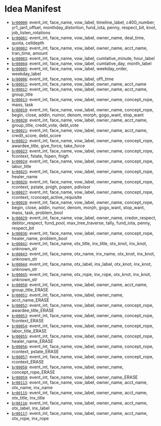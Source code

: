 # Idea Manifest

- [`br00000`](ideas/br00000.md): event_int, face_name, vow_label, timeline_label, c400_number, yr1_jan1_offset, monthday_distortion, fund_iota, penny, respect_bit, knot, job_listen_rotations
- [`br00001`](ideas/br00001.md): event_int, face_name, vow_label, owner_name, deal_time, quota, celldepth
- [`br00002`](ideas/br00002.md): event_int, face_name, vow_label, owner_name, acct_name, tran_time, amount
- [`br00003`](ideas/br00003.md): event_int, face_name, vow_label, cumlative_minute, hour_label
- [`br00004`](ideas/br00004.md): event_int, face_name, vow_label, cumlative_day, month_label
- [`br00005`](ideas/br00005.md): event_int, face_name, vow_label, weekday_order, weekday_label
- [`br00006`](ideas/br00006.md): event_int, face_name, vow_label, offi_time
- [`br00011`](ideas/br00011.md): event_int, face_name, vow_label, owner_name, acct_name
- [`br00012`](ideas/br00012.md): event_int, face_name, vow_label, owner_name, acct_name, group_title
- [`br00013`](ideas/br00013.md): event_int, face_name, vow_label, owner_name, concept_rope, mass, task
- [`br00019`](ideas/br00019.md): event_int, face_name, vow_label, owner_name, concept_rope, begin, close, addin, numor, denom, morph, gogo_want, stop_want
- [`br00020`](ideas/br00020.md): event_int, face_name, vow_label, owner_name, acct_name, group_title, credit_vote, debt_vote
- [`br00021`](ideas/br00021.md): event_int, face_name, vow_label, owner_name, acct_name, credit_score, debt_score
- [`br00022`](ideas/br00022.md): event_int, face_name, vow_label, owner_name, concept_rope, awardee_title, give_force, take_force
- [`br00023`](ideas/br00023.md): event_int, face_name, vow_label, owner_name, concept_rope, fcontext, fstate, fopen, fnigh
- [`br00024`](ideas/br00024.md): event_int, face_name, vow_label, owner_name, concept_rope, labor_title
- [`br00025`](ideas/br00025.md): event_int, face_name, vow_label, owner_name, concept_rope, healer_name
- [`br00026`](ideas/br00026.md): event_int, face_name, vow_label, owner_name, concept_rope, rcontext, pstate, pnigh, popen, pdivisor
- [`br00027`](ideas/br00027.md): event_int, face_name, vow_label, owner_name, concept_rope, rcontext, rconcept_active_requisite
- [`br00028`](ideas/br00028.md): event_int, face_name, vow_label, owner_name, concept_rope, begin, close, addin, numor, denom, morph, gogo_want, stop_want, mass, task, problem_bool
- [`br00029`](ideas/br00029.md): event_int, face_name, vow_label, owner_name, credor_respect, debtor_respect, fund_pool, max_tree_traverse, tally, fund_iota, penny, respect_bit
- [`br00036`](ideas/br00036.md): event_int, face_name, vow_label, owner_name, concept_rope, healer_name, problem_bool
- [`br00042`](ideas/br00042.md): event_int, face_name, otx_title, inx_title, otx_knot, inx_knot, unknown_str
- [`br00043`](ideas/br00043.md): event_int, face_name, otx_name, inx_name, otx_knot, inx_knot, unknown_str
- [`br00044`](ideas/br00044.md): event_int, face_name, otx_label, inx_label, otx_knot, inx_knot, unknown_str
- [`br00045`](ideas/br00045.md): event_int, face_name, otx_rope, inx_rope, otx_knot, inx_knot, unknown_str
- [`br00050`](ideas/br00050.md): event_int, face_name, vow_label, owner_name, acct_name, group_title_ERASE
- [`br00051`](ideas/br00051.md): event_int, face_name, vow_label, owner_name, acct_name_ERASE
- [`br00052`](ideas/br00052.md): event_int, face_name, vow_label, owner_name, concept_rope, awardee_title_ERASE
- [`br00053`](ideas/br00053.md): event_int, face_name, vow_label, owner_name, concept_rope, fcontext_ERASE
- [`br00054`](ideas/br00054.md): event_int, face_name, vow_label, owner_name, concept_rope, labor_title_ERASE
- [`br00055`](ideas/br00055.md): event_int, face_name, vow_label, owner_name, concept_rope, healer_name_ERASE
- [`br00056`](ideas/br00056.md): event_int, face_name, vow_label, owner_name, concept_rope, rcontext, pstate_ERASE
- [`br00057`](ideas/br00057.md): event_int, face_name, vow_label, owner_name, concept_rope, rcontext_ERASE
- [`br00058`](ideas/br00058.md): event_int, face_name, vow_label, owner_name, concept_rope_ERASE
- [`br00059`](ideas/br00059.md): event_int, face_name, vow_label, owner_name_ERASE
- [`br00113`](ideas/br00113.md): event_int, face_name, vow_label, owner_name, acct_name, otx_name, inx_name
- [`br00115`](ideas/br00115.md): event_int, face_name, vow_label, owner_name, acct_name, otx_title, inx_title
- [`br00116`](ideas/br00116.md): event_int, face_name, vow_label, owner_name, acct_name, otx_label, inx_label
- [`br00117`](ideas/br00117.md): event_int, face_name, vow_label, owner_name, acct_name, otx_rope, inx_rope